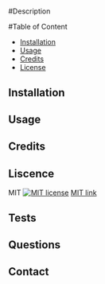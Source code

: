 # 

  #Description
  

  #Table of Content
  * [Installation](#installation)
  * [Usage](#usage)
  * [Credits](#credits)
  * [License](#license)

  ## Installation
  

  ## Usage 
  

  ## Credits
  

  ## Liscence
  MIT
  [![MIT license](https://img.shields.io/badge/License-MIT-blue.svg)](https://lbesson.mit-license.org/)
    [MIT link](https://opensource.org/licenses/MIT)
    


  ## Tests
  

  ## Questions
  

  ## Contact
  
  


